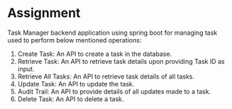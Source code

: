 # Assignment
Task Manager backend application using spring boot for managing task used to perform below mentioned operations:

1. Create Task: An API to create a task in the database.
2. Retrieve Task: An API to retrieve task details upon providing Task ID as input.
3. Retrieve All Tasks: An API to retrieve task details of all tasks.
4. Update Task: An API to update the task.
5. Audit Trail: An API to provide details of all updates made to a task.
6. Delete Task: An API to delete a task.



